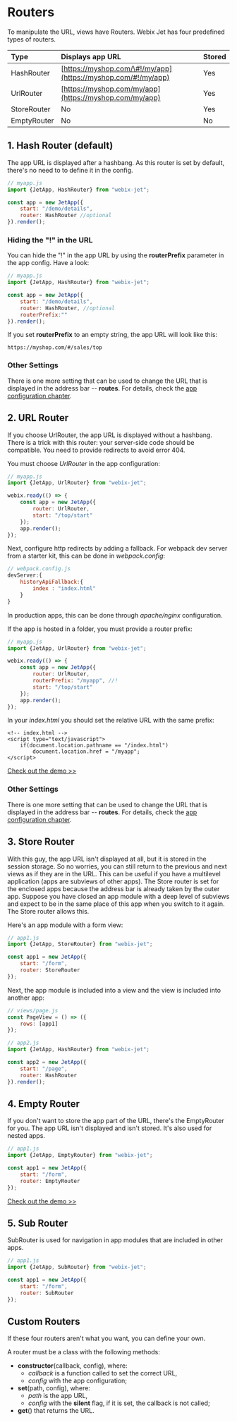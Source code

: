 # Routers

To manipulate the URL, views have Routers. Webix Jet has four predefined types of routers.

| Type | Displays app URL | Stored |
| :--- | :--- | :--- |
| HashRouter | [https://myshop.com/\#!/my/app](https://myshop.com/#!/my/app) | Yes |
| UrlRouter | [https://myshop.com/my/app](https://myshop.com/my/app) | Yes |
| StoreRouter | No | Yes |
| EmptyRouter | No | No |

## 1. Hash Router \(default\)

The app URL is displayed after a hashbang. As this router is set by default, there's no need to to define it in the config.

```javascript
// myapp.js
import {JetApp, HashRouter} from "webix-jet";

const app = new JetApp({
    start: "/demo/details",
    router: HashRouter //optional
}).render();
```

### Hiding the "!" in the URL

You can hide the "!" in the app URL by using the **routerPrefix** parameter in the app config. Have a look:

```javascript
// myapp.js
import {JetApp, HashRouter} from "webix-jet";

const app = new JetApp({
    start: "/demo/details",
    router: HashRouter, //optional
    routerPrefix:""
}).render();
```

If you set **routerPrefix** to an empty string, the app URL will look like this:

```text
https://myshop.com/#/sales/top
```

### Other Settings

There is one more setting that can be used to change the URL that is displayed in the address bar -- **routes**. For details, check the [app configuration chapter](app-config.md#beautifying-the-url).

## 2. URL Router

If you choose UrlRouter, the app URL is displayed without a hashbang. There is a trick with this router: your server-side code should be compatible. You need to provide redirects to avoid error 404.

You must choose _UrlRouter_ in the app configuration:

```javascript
// myapp.js
import {JetApp, UrlRouter} from "webix-jet";

webix.ready(() => {
    const app = new JetApp({
        router: UrlRouter,
        start: "/top/start"
    });
    app.render();
});
```

Next, configure http redirects by adding a fallback. For webpack dev server from a starter kit, this can be done in _webpack.config_:

```javascript
// webpack.config.js
devServer:{
    historyApiFallback:{
        index : "index.html"
    }
}
```

In production apps, this can be done through _apache/nginx_ configuration.

If the app is hosted in a folder, you must provide a router prefix:

```javascript
// myapp.js
import {JetApp, UrlRouter} from "webix-jet";

webix.ready(() => {
    const app = new JetApp({
        router: UrlRouter,
        routerPrefix: "/myapp", //!
        start: "/top/start"
    });
    app.render();
});
```

In your _index.html_ you should set the relative URL with the same prefix:

```markup
<!-- index.html -->
<script type="text/javascript">
    if(document.location.pathname == "/index.html")
        document.location.href = "/myapp";
</script>
```

[Check out the demo &gt;&gt;](https://github.com/webix-hub/jet-demos/blob/master/sources/routers-url.js)

### Other Settings

There is one more setting that can be used to change the URL that is displayed in the address bar -- **routes**. For details, check the [app configuration chapter](app-config.md#beautifying-the-url).

## 3. Store Router

With this guy, the app URL isn't displayed at all, but it is stored in the session storage. So no worries, you can still return to the previous and next views as if they are in the URL. This can be useful if you have a multilevel application \(apps are subviews of other apps\). The Store router is set for the enclosed apps because the address bar is already taken by the outer app. Suppose you have closed an app module with a deep level of subviews and expect to be in the same place of this app when you switch to it again. The Store router allows this.

Here's an app module with a form view:

```javascript
// app1.js
import {JetApp, StoreRouter} from "webix-jet";

const app1 = new JetApp({
    start: "/form",
    router: StoreRouter
});
```

Next, the app module is included into a view and the view is included into another app:

```javascript
// views/page.js
const PageView = () => ({
    rows: [app1]
});

// app2.js
import {JetApp, HashRouter} from "webix-jet";

const app2 = new JetApp({
    start: "/page",
    router: HashRouter
}).render();
```

## 4. Empty Router

If you don't want to store the app part of the URL, there's the EmptyRouter for you. The app URL isn't displayed and isn't stored. It's also used for nested apps.

```javascript
// app1.js
import {JetApp, EmptyRouter} from "webix-jet";

const app1 = new JetApp({
    start: "/form",
    router: EmptyRouter
});
```

[Check out the demo &gt;&gt;](https://github.com/webix-hub/jet-demos/blob/b686944b383745070fc977aa9123f01a36ce2b3c/sources/viewapp.js)

## 5. Sub Router

SubRouter is used for navigation in app modules that are included in other apps.

```javascript
// app1.js
import {JetApp, SubRouter} from "webix-jet";

const app1 = new JetApp({
    start: "/form",
    router: SubRouter
});
```

## Custom Routers

If these four routers aren't what you want, you can define your own.

A router must be a class with the following methods:

* **constructor**\(callback, config\), where:
	* _callback_ is a function called to set the correct URL,
	* _config_ with the app configuration;
* **set**\(path, config\), where:
	* _path_ is the app URL,
	* _config_ with the **silent** flag, if it is set, the callback is not called;
* **get**\(\) that returns the URL.
